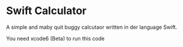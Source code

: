 Swift Calculator
========

A simple and maby quit buggy calcutaor written in der language Swift.

You need xcode6 (Beta) to run this code